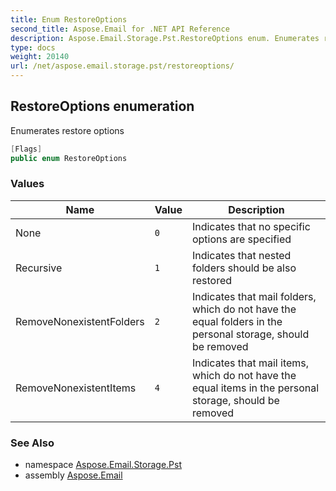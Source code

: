 ```yaml
---
title: Enum RestoreOptions
second_title: Aspose.Email for .NET API Reference
description: Aspose.Email.Storage.Pst.RestoreOptions enum. Enumerates restore options
type: docs
weight: 20140
url: /net/aspose.email.storage.pst/restoreoptions/
---
```

## RestoreOptions enumeration

Enumerates restore options

```csharp
[Flags]
public enum RestoreOptions
```

### Values

| Name | Value | Description |
| --- | --- | --- |
| None | `0` | Indicates that no specific options are specified |
| Recursive | `1` | Indicates that nested folders should be also restored |
| RemoveNonexistentFolders | `2` | Indicates that mail folders, which do not have the equal folders in the personal storage, should be removed |
| RemoveNonexistentItems | `4` | Indicates that mail items, which do not have the equal items in the personal storage, should be removed |

### See Also

* namespace [Aspose.Email.Storage.Pst](../../aspose.email.storage.pst/)
* assembly [Aspose.Email](../../)


